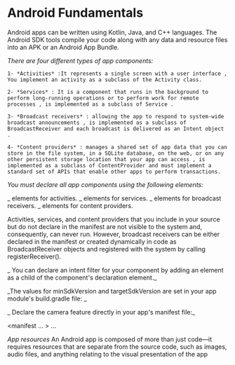 # Android Fundamentals

Android apps can be written using Kotlin, Java, and C++ languages. The Android SDK tools compile your code along with any data and resource files into an APK or an Android App Bundle.


*_There are four different types of app components:_*

    1- *Activities* :It represents a single screen with a user interface , You implement an activity as a subclass of the Activity class.

    2- *Services* : It is a component that runs in the background to perform long-running operations or to perform work for remote processes , is implemented as a subclass of Service .

    3- *Broadcast receivers* : allowing the app to respond to system-wide broadcast announcements , is implemented as a subclass of BroadcastReceiver and each broadcast is delivered as an Intent object . 

    4- *Content providers* : manages a shared set of app data that you can store in the file system, in a SQLite database, on the web, or on any other persistent storage location that your app can access , is implemented as a subclass of ContentProvider and must implement a standard set of APIs that enable other apps to perform transactions.


_You must declare all app components using the following elements:_

   _ <activity> elements for activities.
   _ <service> elements for services.
   _ <receiver> elements for broadcast receivers.
   _ <provider> elements for content providers.

Activities, services, and content providers that you include in your source but do not declare in the manifest are not visible to the system and, consequently, can never run. However, broadcast receivers can be either declared in the manifest or created dynamically in code as BroadcastReceiver objects and registered with the system by calling registerReceiver().

_ You can declare an intent filter for your component by adding an <intent-filter> element as a child of the component's declaration element._

_The values for minSdkVersion and targetSdkVersion are set in your app module's build.gradle file: _



_ Declare the camera feature directly in your app's manifest file:_

<manifest ... >
    <uses-feature android:name="android.hardware.camera.any"
                  android:required="true" />
    ...
</manifest>

_App resources_
An Android app is composed of more than just code—it requires resources that are separate from the source code, such as images, audio files, and anything relating to the visual presentation of the app

